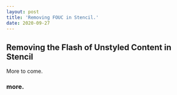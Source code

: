 ```yaml
---
layout: post
title: 'Removing FOUC in Stencil.'
date: 2020-09-27
---
```


## Removing the Flash of Unstyled Content in Stencil

More to come.

### more.
